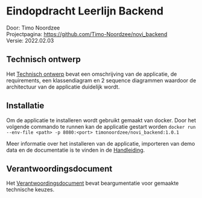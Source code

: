 # Eindopdracht Leerlijn Backend

Door: Timo Noordzee<br/>
Projectpagina: https://github.com/Timo-Noordzee/novi_backend <br/>
Versie: 2022.02.03

## Technisch ontwerp

Het [Technisch ontwerp](./documentation/Technisch%20ontwerp.md) bevat een omschrijving van de applicatie, de
requirements, een klassendiagram en 2 sequence diagrammen waardoor de architectuur van de applicatie duidelijk wordt.

## Installatie

Om de applicatie te installeren wordt gebruikt gemaakt van docker. Door het volgende commando te runnen kan de
applicatie gestart worden `docker run --env-file <path> -p 8080:<port> timonoordzee/novi_backend:1.0.1`

Meer informatie over het installeren van de applicatie, importeren van demo data en de documentatie is te vinden in
de [Handleiding](./documentation/Handleiding.md).

## Verantwoordingsdocument

Het [Verantwoordingsdocument](./documentation/Verantwoordingsdocument.md) bevat beargumentatie voor gemaakte technische
keuzes.
